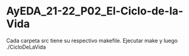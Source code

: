 # AyEDA_21-22_P02_El-Ciclo-de-la-Vida
Cada carpeta src tiene su respectivo makefile. Ejecutar make y luego ./CicloDeLaVida